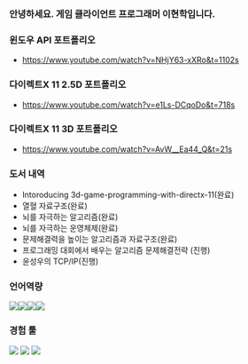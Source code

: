 ### 안녕하세요. 게임 클라이언트 프로그래머 이현학입니다.

### 윈도우 API 포트폴리오
- https://www.youtube.com/watch?v=NHjY63-xXRo&t=1102s
### 다이렉트X 11 2.5D 포트폴리오
- https://www.youtube.com/watch?v=e1Ls-DCqoDo&t=718s
### 다이렉트X 11 3D 포트폴리오
- https://www.youtube.com/watch?v=AvW__Ea44_Q&t=21s
  
### 도서 내역
- Intoroducing 3d-game-programming-with-directx-11(완료) 
- 열혈 자료구조(완료)
- 뇌를 자극하는 알고리즘(완료) 
- 뇌를 자극하는 운영체제(완료)
- 문제해결력을 높이는 알고리즘과 자료구조(완료)
- 프로그래밍 대회에서 배우는 알고리즘 문제해결전략 (진행)
- 윤성우의 TCP/IP(진행)

### 언어역량
<img src="https://img.shields.io/badge/C-A8B9CC?style=for-the-badge&logo=C&logoColor=white"><img src="https://img.shields.io/badge/C++-00599C?style=for-the-badge&logo=C++&logoColor=white"><img src="https://img.shields.io/badge/.NET-512BD4?style=for-the-badge&logo=.NET&logoColor=white"><img src="https://img.shields.io/badge/SQLite-003B57?style=for-the-badge&logo=SQLite&logoColor=white">
### 경험 툴
<img src="https://img.shields.io/badge/Git-F05032style=flat&logo=Git&logoColor=white">
<img src="https://img.shields.io/badge/SVN-F05032style=flat&logo=SVN&logoColor=white">
<img src="https://img.shields.io/badge/QT-41CD52=flat&logo=QT&logoColor=white"/>

